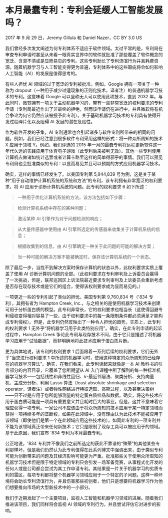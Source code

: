 # 本月最蠢专利：专利会延缓人工智能发展吗？

2017 年 9 月 29 日，Jeremy Gillula 和 Daniel Nazer，CC BY 3.0 US

我们曾经多次发文阐述为何专利体系不适应于软件领域。太过平常的是，专利局在审查专利申请时甚至从未看一眼真实世界中的软件就批准了那些覆盖了软件概念的宽泛、含混不清或是显而易见的专利。这些专利助长了专利流氓行为并且耗费资源。随着机器学习与人工智能变得更为普遍，专利体系中的这些瑕疵将会如何影响人工智能（AI）的发展是值得思考的。

有些人担忧 AI 领域的过于宽泛的专利被批准。例如，Google 拥有一项关于一种称为 dropout（一种用于减少过适现象的正则化技术，译者注）的普通机器学习技术的专利。这意味着 Google 可以坚称无人可以使用此项技术，直到 2032 年。与此同时，微软拥有一项关于主动机器学习的，带有一些非常宽泛的权利要求的专利申请（专利局最近作出了非最终的拒绝，然而该申请仍在进行中，并且微软将有机会争论为何它仍然应该被授予此专利）。关于基础机器学习技术的专利具有使得开发过程碎片化以及阻碍 AI 发展的潜在危险性。

作为软件开发的子集，AI 专利通常也会引起诸多与软件专利所带来的相同的问题。例如，我们已经注意到很多软件专利采用这样的形式：将一种众所周知的技术 X 应用于领域 Y。例如，我们评选的 2015 年一月的最蠢专利将远程更新软件这一年代久远的实践应用于体育电子游戏（此专利后来被判无效）。其他一些专利使用计算机去做诸如统计选票或者计算卡路里这样的简单得邪乎的事情。我们可以预见专利局也会批准类似的专利：以显而易见并且可以预期的方式应用机器学习技术。

确实，这样的事情已经发生了。以美国专利第 5,944,839 号为例，这是关于某种“用于自动维护计算机系统的系统和方法”的专利，该专利拥有非常宽泛的权利要求，将 AI 应用于诊断计算机系统的问题。此专利的权利要求 6 如下所述：

> 一种用于优化计算机系统的方法，该方法包括如下步骤：

> 检测计算机系统中存在的某种问题；

> 激活某种 AI 引擎作为对于问题检测的响应；

> 从大量传感器中使用由 AI 引擎所选定的传感器来收集关于计算机系统的信息；

> 根据收集到的信息，由 AI 引擎确定一种关于此问题的可能的解决方案；

> 当一种可能的解决方案不能被确定时，保存该计算机系统的一个状态。

除了最后一步，当找不到解决方案时保存计算机的状态以外，此权利要求实质上覆盖了使用 AI 诊断计算机问题的全部。（此权利要求在专利审判及上诉委员会赢得了一次挑战，但是，联邦巡回区上诉法院最近要求专利审判及上诉委员会重新考虑是否存在现存技术或是它们的组合，使得该权利要求成为显而易见的。）

一项更近一些的专利引起了类似的担忧。美国专利第 9,760,834 号（'834 专利），其拥有者为 Hampton Creek, Inc.，与之相关的是使用机器学习技术来创建可用于分析蛋白质的模型。此专利非常长，它的权利要求也相当长（这使得回避专利侵权变得相对容易了一些，由于权利要求中的每一条限制条件都必须满足才能构成专利侵权）。但是，此专利仍然反映出了一种令人担忧的趋势。实质上，此专利的权利要求 1 无外乎“将机器学习用于此类特别应用”。确实，在此专利申请的起诉过程中，Hampton Creek 争论此专利与现存技术不同，由于它只是描述了将机器学习应用于“试验数据”，而非明确地将此技术应用于蛋白质片断。

更为具体地说，该专利的权利要求 1 后面跟着一系列后续的权利要求，它们无外乎“当您进行权利要求 1 中所述的机器学习时，使用这种特定的众所周知的已经存在的机器学习算法”。确实，在我们看来，此专利读起来就像是一本 AI 教科书的引言部分的内容目录，它覆盖了您所期望从 AI 入门课程中所了解到的每一种标准机器学习技术——包括线性和非线性回归、_k_-最近邻居法、聚类分析、支持向量机、主成分分析、利用 Lasso 算法（least absolute shrinkage and selection operator，译者注）或者弹性网络进行特征选取、高斯过程，以及甚至决策树——只不过是应用于您所能够测量的特定蛋白质样品和数据。确实，将这些技术应用于蛋白质可能是一项具有重要意义并且耗时巨大的事业。但是，这并不意味着它理应获得一项专利。一家公司不应该由于将众所周知的技术应用于某一特定领域而获得一项持续多年的垄断权，如果在此领域中，没有理由认为此技术不能被应用于该领域（即使他们是第一个在此领域应用这些技术的）。如同此专利的一项专利并不能为该领域真正带来任何新技术；它只是限制了现存工具可以被应用于的领域。基于此原因，我们宣布 '834 专利为本月最蠢专利。

公正地说，'834 专利并不像我们之前所选定的获此不靠谱的“殊荣”的其他某些专利那样坏，但是我们仍然认为此专利值得在此系列博文中强调出来，由于类似专利可能为创新带来的问题及其经济影响可能更为严重。批准那些关于使用众所周知的机器学习技术但是限于特定领域的专利只会引发一场军备竞赛，从事程式化开发的任何人或是公司都会尝试为其工作申请专利。其结果是一片关于机器学习的劣质专利的雷区，每项专利都将整个机器学习领域应用于一个特定的子问题。这样一种环境将会助长专利流氓行为，并且伤害那些初创者，他们只是想要将机器学习作为他们想要推向市场的大型新技术中的一小部分。

我们于近期发起了一个主要项目，监视人工智能和机器学习领域的进展。随着我们推进该项目，我们同样将会监视 AI 领域的专利行为，并且尝试评估它对进步的影响。
